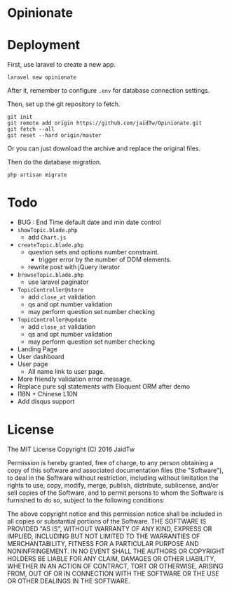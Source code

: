 # Opinionate

# Deployment
First, use laravel to create a new app.

```
laravel new opinionate
```

After it, remember to configure `.env` for database connection settings.

Then, set up the git repository to fetch.
```
git init
git remote add origin https://github.com/jaidTw/Opinionate.git
git fetch --all
git reset --hard origin/master
```
Or you can just download the archive and replace the original files.

Then do the database migration.

```
php artisan migrate
```

# Todo
* BUG : End Time default date and min date control
* `showTopic.blade.php`
    * add `Chart.js`
* `createTopic.blade.php`
    * question sets and options number constraint.
        * trigger error by the number of DOM elements.
    * rewrite post with jQuery iterator
* `browseTopic.blade.php`
    * use laravel paginator
* `TopicController@store`
    * add `close_at` validation
    * qs and opt number validation
    * may perform question set number checking
* `TopicController@update`
    * add `close_at` validation
    * qs and opt number validation
    * may perform question set number checking
* Landing Page
* User dashboard
* User page
    * All name link to user page.
* More friendly validation error message.
* Replace pure sql statements with Eloquent ORM after demo
* I18N + Chinese L10N
* Add disqus support

# License
The MIT License
Copyright (C) 2016 JaidTw

Permission is hereby granted, free of charge, to any person obtaining a copy of this software and associated documentation files (the "Software"), to deal in the Software without restriction, including without limitation the rights to use, copy, modify, merge, publish, distribute, sublicense, and/or sell copies of the Software, and to permit persons to whom the Software is furnished to do so, subject to the following conditions:

The above copyright notice and this permission notice shall be included in all copies or substantial portions of the Software.
THE SOFTWARE IS PROVIDED "AS IS", WITHOUT WARRANTY OF ANY KIND, EXPRESS OR IMPLIED, INCLUDING BUT NOT LIMITED TO THE WARRANTIES OF MERCHANTABILITY, FITNESS FOR A PARTICULAR PURPOSE AND NONINFRINGEMENT. IN NO EVENT SHALL THE AUTHORS OR COPYRIGHT HOLDERS BE LIABLE FOR ANY CLAIM, DAMAGES OR OTHER LIABILITY, WHETHER IN AN ACTION OF CONTRACT, TORT OR OTHERWISE, ARISING FROM, OUT OF OR IN CONNECTION WITH THE SOFTWARE OR THE USE OR OTHER DEALINGS IN THE SOFTWARE.